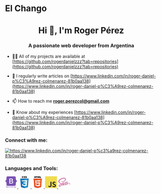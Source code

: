 # El Chango
<h1 align="center">Hi 👋, I'm Roger Pérez</h1>
<h3 align="center">A passionate web developer from Argentina</h3>

- 👨‍💻 All of my projects are available at [https://github.com/rogerdanielzzz?tab=repositories](https://github.com/rogerdanielzzz?tab=repositories)

- 📝 I regularly write articles on [https://www.linkedin.com/in/roger-daniel-p%C3%A9rez-colmenarez-81b0aa138](https://www.linkedin.com/in/roger-daniel-p%C3%A9rez-colmenarez-81b0aa138)

- 📫 How to reach me **roger.perezcol@gmail.com**

- 📄 Know about my experiences [https://www.linkedin.com/in/roger-daniel-p%C3%A9rez-colmenarez-81b0aa138](https://www.linkedin.com/in/roger-daniel-p%C3%A9rez-colmenarez-81b0aa138)

<h3 align="left">Connect with me:</h3>
<p align="left">
<a href="https://linkedin.com/in/https://www.linkedin.com/in/roger-daniel-p%c3%a9rez-colmenarez-81b0aa138" target="blank"><img align="center" src="https://raw.githubusercontent.com/rahuldkjain/github-profile-readme-generator/master/src/images/icons/Social/linked-in-alt.svg" alt="https://www.linkedin.com/in/roger-daniel-p%c3%a9rez-colmenarez-81b0aa138" height="30" width="40" /></a>
</p>

<h3 align="left">Languages and Tools:</h3>
<p align="left"> <a href="https://getbootstrap.com" target="_blank" rel="noreferrer"> <img src="https://raw.githubusercontent.com/devicons/devicon/master/icons/bootstrap/bootstrap-plain-wordmark.svg" alt="bootstrap" width="40" height="40"/> </a> <a href="https://www.w3schools.com/css/" target="_blank" rel="noreferrer"> <img src="https://raw.githubusercontent.com/devicons/devicon/master/icons/css3/css3-original-wordmark.svg" alt="css3" width="40" height="40"/> </a> <a href="https://www.w3.org/html/" target="_blank" rel="noreferrer"> <img src="https://raw.githubusercontent.com/devicons/devicon/master/icons/html5/html5-original-wordmark.svg" alt="html5" width="40" height="40"/> </a> <a href="https://developer.mozilla.org/en-US/docs/Web/JavaScript" target="_blank" rel="noreferrer"> <img src="https://raw.githubusercontent.com/devicons/devicon/master/icons/javascript/javascript-original.svg" alt="javascript" width="40" height="40"/> </a> <a href="https://sass-lang.com" target="_blank" rel="noreferrer"> <img src="https://raw.githubusercontent.com/devicons/devicon/master/icons/sass/sass-original.svg" alt="sass" width="40" height="40"/> </a> </p>
